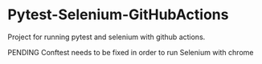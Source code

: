 # Pytest-Selenium-GitHubActions
Project for running pytest and selenium with github actions.

PENDING Conftest needs to be fixed in order to run Selenium with chrome
